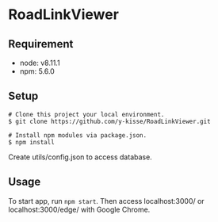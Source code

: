 # RoadLinkViewer

## Requirement

- node: v8.11.1
- npm: 5.6.0

## Setup

```
# Clone this project your local environment.
$ git clone https://github.com/y-kisse/RoadLinkViewer.git

# Install npm modules via package.json.
$ npm install
```

Create utils/config.json to access database.

## Usage

To start app, run `npm start`.
Then access localhost:3000/ or localhost:3000/edge/ with Google Chrome.